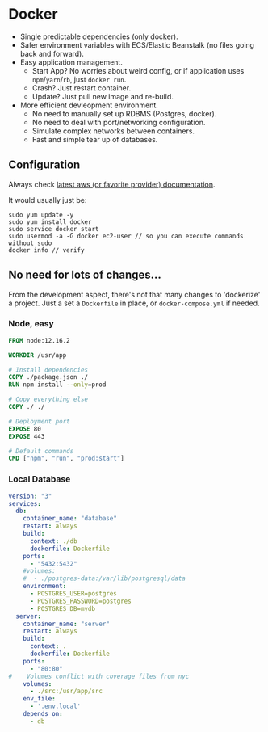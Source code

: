 # Docker

* Single predictable dependencies (only docker).
* Safer environment variables with ECS/Elastic Beanstalk (no files going back and forward).
* Easy application management.
	* Start App? No worries about weird config, or if application uses `npm`/`yarn`/`rb`, just `docker run`.
	* Crash? Just restart container.
	* Update? Just pull new image and re-build.
* More efficient devleopment environment.
	* No need to manually set up RDBMS (Postgres, docker).
	* No need to deal with port/networking configuration.
	* Simulate complex networks between containers.
	* Fast and simple tear up of databases.

## Configuration

Always check [latest aws (or favorite provider) documentation](https://docs.aws.amazon.com/AmazonECS/latest/developerguide/docker-basics.html).

It would usually just be:

```
sudo yum update -y
sudo yum install docker
sudo service docker start
sudo usermod -a -G docker ec2-user // so you can execute commands without sudo
docker info // verify
```

## No need for lots of changes...

From the development aspect, there's not that many changes to 'dockerize' a project. Just a set a `Dockerfile` in place, or `docker-compose.yml` if needed.

### Node, easy

```dockerfile
FROM node:12.16.2

WORKDIR /usr/app

# Install dependencies
COPY ./package.json ./
RUN npm install --only=prod

# Copy everything else
COPY ./ ./

# Deployment port
EXPOSE 80
EXPOSE 443

# Default commands
CMD ["npm", "run", "prod:start"]
```

### Local Database

```yaml
version: "3"
services:
  db:
    container_name: "database"
    restart: always
    build:
      context: ./db
      dockerfile: Dockerfile
    ports:
      - "5432:5432"
    #volumes:
    #  - ./postgres-data:/var/lib/postgresql/data
    environment:
      - POSTGRES_USER=postgres
      - POSTGRES_PASSWORD=postgres
      - POSTGRES_DB=mydb
  server:
    container_name: "server"
    restart: always
    build:
      context: .
      dockerfile: Dockerfile
    ports:
      - "80:80"
#    Volumes conflict with coverage files from nyc
    volumes:
      - ./src:/usr/app/src
    env_file:
      - '.env.local'
    depends_on:
      - db
```
